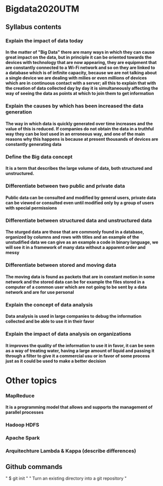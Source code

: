 # Bigdata2020UTM

## Syllabus contents
  ### Explain the impact of data today
   #### In the matter of "Big Data" there are many ways in which they can cause great impact on the data, but in principle it can be oriented towards the devices with technology that are now appearing, they are equipment that are constantly connected to a Wi-Fi network and so on they are linked to a database which is of infinite capacity, because we are not talking about a single device we are dealing with milies or even millions of devices which are in continuous contact with a server; all this to explain that with the creation of data collected day by day it is simultaneously affecting the way of seeing the data as points at which to join them to get information
   
  ### Explain the causes by which has been increased the data generation
   #### The way in which data is quickly generated over time increases and the value of this is reduced. If companies do not obtain the data in a truthful way they can be lost used in an erroneous way, and one of the main reasons why this happens is because at present thousands of devices are constantly generating data
  ### Define the Big data concept
   #### It is a term that describes the large volume of data, both structured and unstructured.
  ### Differentiate between two public and private data
   #### Public data can be consulted and modified by general users, private data can be viewed or consulted even until modified only by a group of users with special permissions
  ### Differentiate between structured data and unstructured data
   #### The sturged data are those that are commonly found in a database, organized by columns and rows with titles and an example of the unstudified data we can give as an example a code in binary language, we will see it in a framework of many data without a apparent order and messy   
  ### Differentiate between stored and moving data
   #### The moving data is found as packets that are in constant motion in some network and the stored data can be for example the files stored in a computer of a common user which are not going to be sent by a data network and are for use personal
  ### Explain the concept of data analysis
   #### Data analysis is used in large companies to debug the information collected and be able to use it in their favor
  ### Explain the impact of data analysis on organizations
   #### It improves the quality of the information to use it in favor, it can be seen as a way of treating water, having a large amount of liquid and passing it through a filter to give it a commercial usu or in favor of some process just as it could be used to make a better decision

# Other topics

### MapReduce
  #### It is a programming model that allows and supports the management of parallel processes
### Hadoop HDFS
  #### 
### Apache Spark
  #### 
### Arquitechture Lambda & Kappa (describe differences)
  #### 

## Github commands
" $ git init " 
" Turn an existing directory into a git repository "
